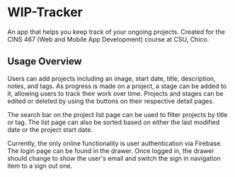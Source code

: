 # WIP-Tracker

An app that helps you keep track of your ongoing projects. Created for the CINS 467 (Web and Mobile App Development) course at CSU, Chico.

## Usage Overview

Users can add projects including an image, start date, title, description, notes, and tags. As progress is made on a project, a stage can be added to it, allowing users to track their work over time. Projects and stages can be edited or deleted by using the buttons on their respective detail pages.

The search bar on the project list page can be used to filter projects by title or tag. The list page can also be sorted based on either the last modified date or the project start date.

Currently, the only online functionality is user authentication via Firebase. The login page can be found in the drawer. Once logged in, the drawer should change to show the user's email and switch the sign in navigation item to a sign out one.